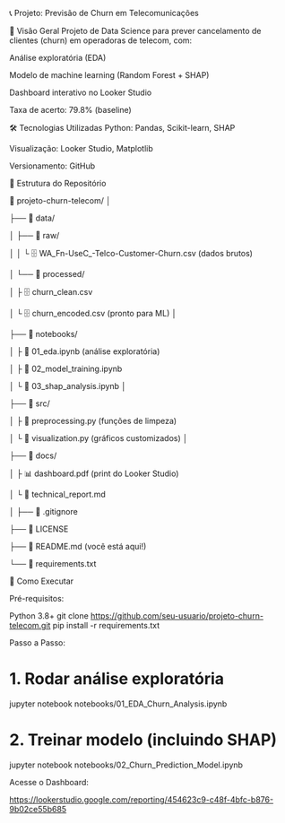 📞 Projeto: Previsão de Churn em Telecomunicações

📌 Visão Geral
Projeto de Data Science para prever cancelamento de clientes (churn) em operadoras de telecom, com:

Análise exploratória (EDA)

Modelo de machine learning (Random Forest + SHAP)

Dashboard interativo no Looker Studio

Taxa de acerto: 79.8% (baseline)

🛠 Tecnologias Utilizadas
Python: Pandas, Scikit-learn, SHAP

Visualização: Looker Studio, Matplotlib

Versionamento: GitHub

📂 Estrutura do Repositório

📁 projeto-churn-telecom/
│

├── 📂 data/

│ ├── 📂 raw/

│ │ └️ 🗄️ WA_Fn-UseC_-Telco-Customer-Churn.csv (dados brutos)

│ └── 📂 processed/

│ ├️ 🗄️ churn_clean.csv

│ └️ 🗄️ churn_encoded.csv (pronto para ML)
│

├── 📂 notebooks/

│ ├️ 📓 01_eda.ipynb (análise exploratória)

│ ├️ 📓 02_model_training.ipynb

│ └️ 📓 03_shap_analysis.ipynb
│

├── 📂 src/

│ ├️ 🐍 preprocessing.py (funções de limpeza)

│ └️ 🐍 visualization.py (gráficos customizados)
│

├── 📂 docs/


│ ├️ 📊 dashboard.pdf (print do Looker Studio)

│ └️ 📝 technical_report.md

│
├── 📜 .gitignore

├── 📜 LICENSE

├── 📜 README.md (você está aqui!)

└── 📜 requirements.txt


🚀 Como Executar

Pré-requisitos:

Python 3.8+
git clone https://github.com/seu-usuario/projeto-churn-telecom.git
pip install -r requirements.txt

Passo a Passo:

# 1. Rodar análise exploratória
jupyter notebook notebooks/01_EDA_Churn_Analysis.ipynb

# 2. Treinar modelo (incluindo SHAP)
jupyter notebook notebooks/02_Churn_Prediction_Model.ipynb

Acesse o Dashboard:

https://lookerstudio.google.com/reporting/454623c9-c48f-4bfc-b876-9b02ce55b685
